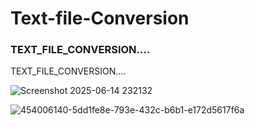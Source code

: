 # Text-file-Conversion

### TEXT_FILE_CONVERSION....
TEXT_FILE_CONVERSION....

![Screenshot 2025-06-14 232132](https://github.com/user-attachments/assets/63f0a5de-71af-429f-b804-8c258ae71b83)

![454006140-5dd1fe8e-793e-432c-b6b1-e172d5617f6a](https://github.com/user-attachments/assets/efe10664-5690-4d9a-b041-f43d3d25bb87)

